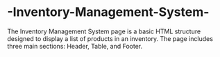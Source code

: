 # -Inventory-Management-System-
 The Inventory Management System page is a basic HTML structure designed to display a list of products in an inventory. The page includes three main sections: Header, Table, and Footer.
